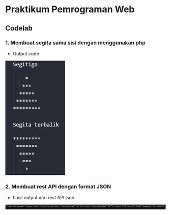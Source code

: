 # Praktikum Pemrograman Web

## Codelab 
### 1. Membuat segita sama sisi dengan menggunakan php
- Output code

![Alt Text](./codelab/ss/hasil-cl1.png)

### 2. Membuat rest API dengan format JSON

- hasil output dari rest API json

![Alt Text](./codelab/ss/output-cl2.png)
